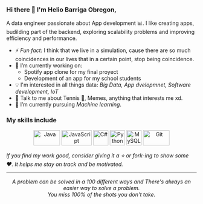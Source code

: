 ### Hi there 👋 I'm Helio Barriga Obregon,

A data engineer passionate about App development :bar_chart:. I like creating apps, budilding part of the backend, exploring scalability problems and improving efficiency and performance.

- ⚡ *Fun fact:* I think that we live in a simulation, cause there are so much coincidences in our lives that in a certain point, stop being coincidence.
- 🔭 I’m currently working on:
	- Spotify app clone for my final proyect
	- Development of an app for my school students
- :bulb: I'm interested in all things data: *Big Data, App dvelopmnet, Software development, IoT*
- 💬 Talk to me about Tennis 🎾, Memes, anything that interests me xd.
- 🌱 I’m currently pursuing *Machine learning*.

### My skills include

<p align="center">
	<img title="Java" alt="Java" src="https://i.blogs.es/53044d/java/1366_521.jpg" width="70" height="40" />
	<img title="JavaScript" alt="JavaScript" src="https://upload.wikimedia.org/wikipedia/commons/thumb/9/99/Unofficial_JavaScript_logo_2.svg/1200px-Unofficial_JavaScript_logo_2.svg.png" width="80" height="40" />
	<img title="C#" alt="C#" src="https://aspnetcoremaster.com/img/csharp.webp" width="40" height="40" />
	<img title="Python" alt="Python" src="https://raw.githubusercontent.com/Thomas-George-T/Thomas-George-T/master/assets/python.svg" width="40" height="40" />
	<img title="MySQL" alt="MySQL" src="https://raw.githubusercontent.com/Thomas-George-T/Thomas-George-T/master/assets/mysql.svg" width="40" height="40" />
	<img title="Git" alt="Git" src="https://raw.githubusercontent.com/Thomas-George-T/Thomas-George-T/master/assets/git.svg" width="70" height="40" />
</p>

<!--
*Thomas-George-T/Thomas-George-T* is a ✨ special ✨ repository because its `README.md` (this file) appears on your GitHub profile.
T
Here are some ideas to get you started:

- 🔭 I’m currently working on ...
- 🌱 I’m currently learning ...
- 👯 I’m looking to collaborate on ...
- 🤔 I’m looking for help with ...
- 💬 Ask me about ...
- 📫 How to reach me: ...
- 😄 Pronouns: ...
- ⚡ Fun fact: ...
-->    
    
*If you find my work good, consider giving it a :star: or fork-ing to show some :heart:. It helps me stay on track and be motivated.*
<hr>
<p align="center">
   <i>A problem can be solved in a 100 different ways and There's always an easier way to solve a problem.</i>
   <br>
   <i>You miss 100% of the shots you don't take.</i>
   <br>
<br>

